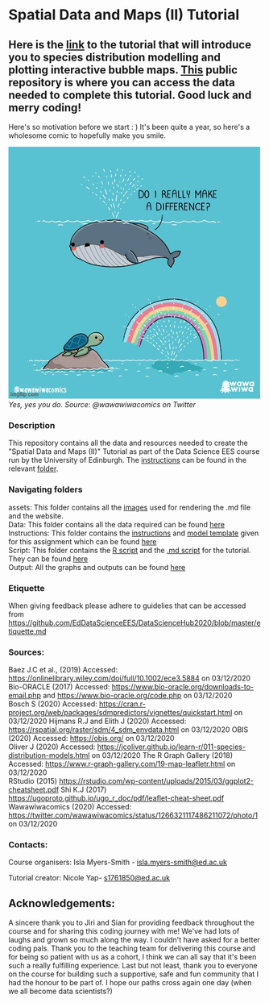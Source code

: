 # Spatial Data and Maps (II) Tutorial 

## Here is the [link](https://eddatascienceees.github.io/tutorial-nicolelikesharks/) to the tutorial that will introduce you to species distribution modelling and plotting interactive bubble maps. [This](https://github.com/nicolelikesharks/tutorial_SpatialData2) public repository is where you can access the data needed to complete this tutorial.  Good luck and merry coding! 
Here's so motivation before we start : ) It's been quite a year, so here's a wholesome comic to hopefully make you smile. 

![comic](https://github.com/EdDataScienceEES/tutorial-nicolelikesharks/blob/master/assets/img/wholesome_meme.png)  
_Yes, yes you do. Source: @wawawiwacomics on Twitter_

### Description
This repository contains all the data and resources needed to create the "Spatial Data and Maps (II)" Tutorial as part of the Data Science EES course run by the University of Edinburgh. The [instructions](https://github.com/EdDataScienceEES/tutorial-nicolelikesharks/blob/master/Instructions/instructions.md) can be found in the relevant [folder](https://github.com/EdDataScienceEES/tutorial-nicolelikesharks/tree/master/Instructions).  


### Navigating folders
assets: This folder contains all the [images](https://github.com/EdDataScienceEES/tutorial-nicolelikesharks/tree/master/assets/img) used for rendering the .md file and the website.   
Data: This folder contains all the data required can be found [here](https://github.com/EdDataScienceEES/tutorial-nicolelikesharks/tree/master/Data)   
Instructions: This folder contains the [instructions](https://github.com/EdDataScienceEES/tutorial-nicolelikesharks/blob/master/Instructions/instructions.md) and [model template](https://github.com/EdDataScienceEES/tutorial-nicolelikesharks/blob/master/Instructions/tut_template.md) given for this assignment which can be found [here](https://github.com/EdDataScienceEES/tutorial-nicolelikesharks/tree/master/Instructions)  
Script: This folder contains the [R script](https://github.com/EdDataScienceEES/tutorial-nicolelikesharks/blob/master/Script/sdm_tutorial_nicole.R) and the [.md script]() for the tutorial. They can be found [here](https://github.com/EdDataScienceEES/tutorial-nicolelikesharks/tree/master/Script)    
Output: All the graphs and outputs can be found [here](https://github.com/EdDataScienceEES/tutorial-nicolelikesharks/tree/master/Output)   


### Etiquette

When giving feedback please adhere to guidelies that can be accessed from https://github.com/EdDataScienceEES/DataScienceHub2020/blob/master/etiquette.md

### Sources:  

Baez J.C et al., (2019) Accessed: https://onlinelibrary.wiley.com/doi/full/10.1002/ece3.5884 on 03/12/2020  
Bio-ORACLE (2017) Accessed: https://www.bio-oracle.org/downloads-to-email.php and https://www.bio-oracle.org/code.php on 03/12/2020    
Bosch S (2020) Accessed: https://cran.r-project.org/web/packages/sdmpredictors/vignettes/quickstart.html on 03/12/2020 
Hijmans R.J  and Elith J (2020) Accessed: https://rspatial.org/raster/sdm/4_sdm_envdata.html on 03/12/2020 
OBIS (2020) Accessed: https://obis.org/ on 03/12/2020  
Oliver J (2020) Accessed: https://jcoliver.github.io/learn-r/011-species-distribution-models.html on 03/12/2020
The R Graph Gallery (2018) Accessed: https://www.r-graph-gallery.com/19-map-leafletr.html on 03/12/2020   
RStudio (2015) https://rstudio.com/wp-content/uploads/2015/03/ggplot2-cheatsheet.pdf
Shi K.J (2017) https://ugoproto.github.io/ugo_r_doc/pdf/leaflet-cheat-sheet.pdf
Wawawiwacomics (2020) Accessed: https://twitter.com/wawawiwacomics/status/1266321117486211072/photo/1 on 03/12/2020

### Contacts: 

Course organisers:
Isla Myers-Smith - isla.myers-smith@ed.ac.uk

Tutorial creator:
Nicole Yap- s1761850@ed.ac.uk


## Acknowledgements: 

A sincere thank you to Jiri and Sian for providing feedback throughout the course and for sharing this coding journey with me! We've had lots of laughs and grown so much along the way. 
I couldn't have asked for a better coding pals. Thank you to the teaching team for delivering this course and for being so patient with us as a cohort, I think we can all say that it's been
such a really fulfilling experience. Last but not least, thank you to everyone on the course for building such a supportive, safe and fun community that I had the honour to be part of. I
hope our paths cross again one day (when we all become data scientists?) 
